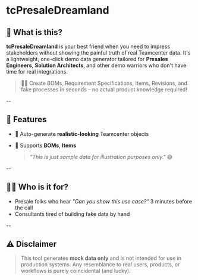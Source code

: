 # tcPresaleDreamland

## 🚀 What is this?

**tcPresaleDreamland** is your best friend when you need to impress stakeholders without showing the painful truth of real Teamcenter data.
It's a lightweight, one-click demo data generator tailored for **Presales Engineers**, **Solution Architects**, and other demo warriors who don't have time for real integrations.

> 🧙‍♂️ Create BOMs, Requirement Specifications, Items, Revisions, and fake processes in seconds – no actual product knowledge required!

--

## 🎯 Features

* 🔧 Auto-generate **realistic-looking** Teamcenter objects
* 🧱 Supports **BOMs**, **Items**

  > *"This is just sample data for illustration purposes only."* 😅

--

## 🧑‍💼 Who is it for?

* Presale folks who hear *"Can you show this use case?"* 3 minutes before the call
* Consultants tired of building fake data by hand
  
--

## ⚠️ Disclaimer

> This tool generates **mock data only** and is not intended for use in production systems.
> Any resemblance to real users, products, or workflows is purely coincidental (and lucky).

